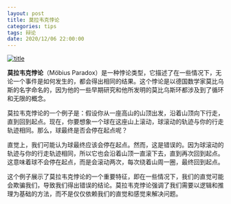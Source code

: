 ```yaml
---
layout: post
title: 莫拉韦克悖论
categories: tips 
tags: 辩论
date: 2020/12/06 22:00:00
---
```


[![title](https://image.sideproject.cn/titlex/titlex_147.jpg)](https://image.sideproject.cn/titlex/titlex_147.jpg)

**莫拉韦克悖论**（Möbius Paradox）是一种悖论类型，它描述了在一些情况下，无论一个事件是如何发生的，都会得出相同的结果。这个悖论是以德国数学家莫比乌斯的名字命名的，因为他的一些早期研究和他所发明的莫比乌斯环都涉及到了循环和无限的概念。

莫拉韦克悖论的一个例子是：假设你从一座高山的山顶出发，沿着山顶向下行走，直到回到起点。现在，你要想象一个球在这座山上滚动，球滚动的轨迹与你的行走轨迹相同。那么，球最终是否会停在起点呢？

直觉上，我们可能认为球最终应该会停在起点。然而，这是错误的。因为球滚动的轨迹与你的行走轨迹相同，所以它也会沿着山顶一直滚下去，直到再次回到起点。这意味着球不会停在起点，而是会滚动两次，每次绕着山周一圈，最终回到起点。

这个例子展示了莫拉韦克悖论的一个重要特征，即在一些情况下，我们的直觉可能会欺骗我们，导致我们得出错误的结论。莫拉韦克悖论强调了我们需要以逻辑和推理为基础的方法，而不是仅仅依赖我们的直觉和感觉来解决问题。
